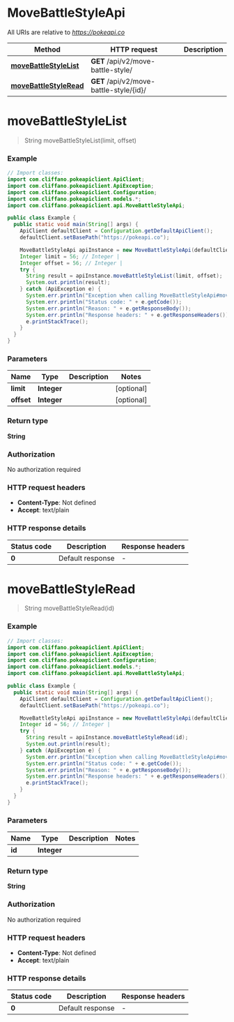 # MoveBattleStyleApi

All URIs are relative to *https://pokeapi.co*

| Method | HTTP request | Description |
|------------- | ------------- | -------------|
| [**moveBattleStyleList**](MoveBattleStyleApi.md#moveBattleStyleList) | **GET** /api/v2/move-battle-style/ |  |
| [**moveBattleStyleRead**](MoveBattleStyleApi.md#moveBattleStyleRead) | **GET** /api/v2/move-battle-style/{id}/ |  |


<a name="moveBattleStyleList"></a>
# **moveBattleStyleList**
> String moveBattleStyleList(limit, offset)



### Example
```java
// Import classes:
import com.cliffano.pokeapiclient.ApiClient;
import com.cliffano.pokeapiclient.ApiException;
import com.cliffano.pokeapiclient.Configuration;
import com.cliffano.pokeapiclient.models.*;
import com.cliffano.pokeapiclient.api.MoveBattleStyleApi;

public class Example {
  public static void main(String[] args) {
    ApiClient defaultClient = Configuration.getDefaultApiClient();
    defaultClient.setBasePath("https://pokeapi.co");

    MoveBattleStyleApi apiInstance = new MoveBattleStyleApi(defaultClient);
    Integer limit = 56; // Integer | 
    Integer offset = 56; // Integer | 
    try {
      String result = apiInstance.moveBattleStyleList(limit, offset);
      System.out.println(result);
    } catch (ApiException e) {
      System.err.println("Exception when calling MoveBattleStyleApi#moveBattleStyleList");
      System.err.println("Status code: " + e.getCode());
      System.err.println("Reason: " + e.getResponseBody());
      System.err.println("Response headers: " + e.getResponseHeaders());
      e.printStackTrace();
    }
  }
}
```

### Parameters

| Name | Type | Description  | Notes |
|------------- | ------------- | ------------- | -------------|
| **limit** | **Integer**|  | [optional] |
| **offset** | **Integer**|  | [optional] |

### Return type

**String**

### Authorization

No authorization required

### HTTP request headers

 - **Content-Type**: Not defined
 - **Accept**: text/plain

### HTTP response details
| Status code | Description | Response headers |
|-------------|-------------|------------------|
| **0** | Default response |  -  |

<a name="moveBattleStyleRead"></a>
# **moveBattleStyleRead**
> String moveBattleStyleRead(id)



### Example
```java
// Import classes:
import com.cliffano.pokeapiclient.ApiClient;
import com.cliffano.pokeapiclient.ApiException;
import com.cliffano.pokeapiclient.Configuration;
import com.cliffano.pokeapiclient.models.*;
import com.cliffano.pokeapiclient.api.MoveBattleStyleApi;

public class Example {
  public static void main(String[] args) {
    ApiClient defaultClient = Configuration.getDefaultApiClient();
    defaultClient.setBasePath("https://pokeapi.co");

    MoveBattleStyleApi apiInstance = new MoveBattleStyleApi(defaultClient);
    Integer id = 56; // Integer | 
    try {
      String result = apiInstance.moveBattleStyleRead(id);
      System.out.println(result);
    } catch (ApiException e) {
      System.err.println("Exception when calling MoveBattleStyleApi#moveBattleStyleRead");
      System.err.println("Status code: " + e.getCode());
      System.err.println("Reason: " + e.getResponseBody());
      System.err.println("Response headers: " + e.getResponseHeaders());
      e.printStackTrace();
    }
  }
}
```

### Parameters

| Name | Type | Description  | Notes |
|------------- | ------------- | ------------- | -------------|
| **id** | **Integer**|  | |

### Return type

**String**

### Authorization

No authorization required

### HTTP request headers

 - **Content-Type**: Not defined
 - **Accept**: text/plain

### HTTP response details
| Status code | Description | Response headers |
|-------------|-------------|------------------|
| **0** | Default response |  -  |

